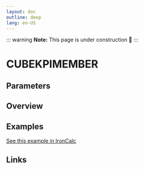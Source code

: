 ```yaml
---
layout: doc
outline: deep
lang: en-US
---
```


::: warning
**Note:** This page is under construction 🚧
:::

# CUBEKPIMEMBER

## Parameters

## Overview

## Examples

[See this example in IronCalc](https://app.ironcalc.com/?filename=cubekpimember)

## Links